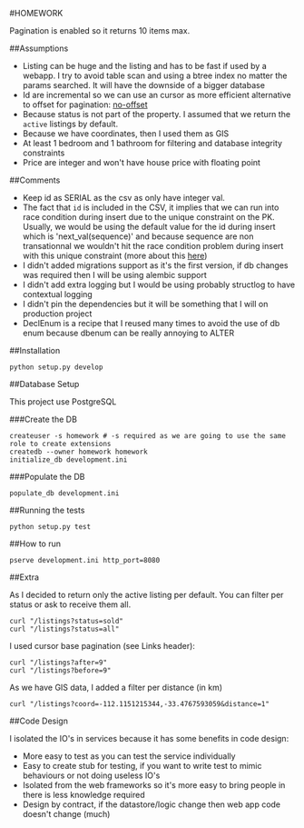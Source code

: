 #HOMEWORK

Pagination is enabled so it returns 10 items max.

##Assumptions

- Listing can be huge and the listing and has to be fast if used by a webapp. I try to avoid table scan and using a btree index no matter the params searched. It will have the downside of a bigger database
- Id are incremental so we can use an cursor as more efficient alternative to offset for pagination: [no-offset](http://use-the-index-luke.com/no-offset)
- Because status is not part of the property. I assumed that we return the `active` listings by default.
- Because we have coordinates, then I used them as GIS
- At least 1 bedroom and 1 bathroom for filtering and database integrity constraints
- Price are integer and won't have house price with floating point


##Comments

- Keep id as SERIAL as the csv as only have integer val.
- The fact that `id` is included in the CSV, it implies that we can run into race condition during insert due to the unique constraint on the PK. Usually, we would be using the default value for the id during insert which is 'next_val(sequence)' and because sequence are non transationnal we wouldn't hit the race condition problem during insert with this unique constraint (more about this [here](http://rachbelaid.com/handling-race-condition-insert-with-sqlalchemy))
- I didn't added migrations support as it's the first version, if db changes was required then I will be using alembic support
- I didn't add extra logging but I would be using probably structlog to have contextual logging
- I didn't pin the dependencies but it will be something that I will on production project
- DeclEnum is a recipe that I reused many times to avoid the use of db enum because dbenum can be really annoying to ALTER

##Installation


    python setup.py develop


##Database Setup

This project use PostgreSQL

###Create the DB

```
createuser -s homework # -s required as we are going to use the same role to create extensions
createdb --owner homework homework
initialize_db development.ini
```

###Populate the DB

```
populate_db development.ini
```

##Running the tests

    python setup.py test

##How to run

    pserve development.ini http_port=8080

##Extra

As I decided to return only the active listing per default.
You can filter per status or ask to receive them all.

    curl "/listings?status=sold"
    curl "/listings?status=all"

I used cursor base pagination (see Links header):

    curl "/listings?after=9"
    curl "/listings?before=9"

As we have GIS data, I added a filter per distance (in km)

    curl "/listings?coord=-112.1151215344,-33.4767593059&distance=1"

##Code Design

I isolated the IO's in services because it has some benefits in code design:
- More easy to test as you can test the service individually
- Easy to create stub for testing, if you want to write test to mimic behaviours or not doing useless IO's
- Isolated from the web frameworks so it's more easy to bring people in there is less knowledge required
- Design by contract, if the datastore/logic change then web app code doesn't change (much)
